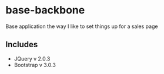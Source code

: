 base-backbone
=============

Base application the way I like to set things up for a sales page

## Includes
 - JQuery v 2.0.3
 - Bootstrap v 3.0.3

